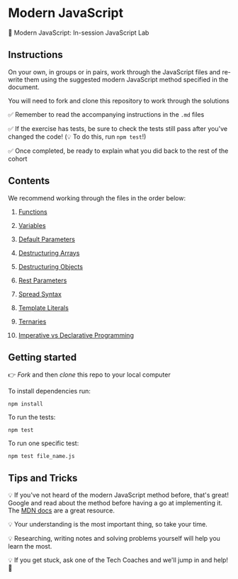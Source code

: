 # Modern JavaScript

🤖 Modern JavaScript: In-session JavaScript Lab

## Instructions

On your own, in groups or in pairs, work through the JavaScript files and re-write them using the suggested modern JavaScript method specified in the document.

You will need to fork and clone this repository to work through the solutions

✅ Remember to read the accompanying instructions in the `.md` files

✅ If the exercise has tests, be sure to check the tests still pass after you've changed the code! (💡 To do this, run `npm test`!)

✅ Once completed, be ready to explain what you did back to the rest of the cohort

## Contents

We recommend working through the files in the order below:

1. [Functions](modern_javascript_exercises/functions/functions_1.md)

2. [Variables](modern_javascript_exercises/variables/let_vs_var.md)

3. [Default Parameters](modern_javascript_exercises/default_parameters/default_parameters.md) 

4. [Destructuring Arrays](modern_javascript_exercises/destructuring_arrays/destructuring_arrays.md) 

5. [Destructuring Objects](modern_javascript_exercises/destructuring_objects/destructuring_objects.md)

6. [Rest Parameters](modern_javascript_exercises/rest_parameters/rest_parameters.md) 

7. [Spread Syntax](modern_javascript_exercises/spread_syntax/spread_syntax.md) 

8. [Template Literals](modern_javascript_exercises/template_literals/template_literals.md) 

9. [Ternaries](modern_javascript_exercises/ternaries/ternaries.md)

10. [Imperative vs Declarative Programming](modern_javascript_exercises/imperative_vs_declarative/imperative_vs_declarative.md)

## Getting started

👉 _Fork_ and then _clone_ this repo to your local computer

To install dependencies run:

```
npm install
```

To run the tests:

```
npm test
```

To run one specific test:

```
npm test file_name.js
```

## Tips and Tricks

💡 If you've not heard of the modern JavaScript method before, that's great! Google and read about the method before having a go at implementing it. The [MDN docs](https://developer.mozilla.org/en-US/) are a great resource.

💡 Your understanding is the most important thing, so take your time.

💡 Researching, writing notes and solving problems yourself will help you learn the most.

💡 If you get stuck, ask one of the Tech Coaches and we'll jump in and help! 🙌
